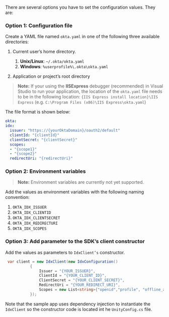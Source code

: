 There are several options you have to set the configuration values. They are:

### Option 1: Configuration file

Create a YAML file named `okta.yaml` in one of the following three available directories:

1. Current user’s home directory.
   1. **Unix/Linux**:    `~/.okta/okta.yaml`
   1. **Windows**:       `%userprofile%\.okta\okta.yaml`

1. Application or project’s root directory

> **Note:** If your using the **IISExpress** debugger (recommended) in Visual Studio
to run your application, the location of the `okta.yaml` file needs to be in the
following location: `{IIS Express install location}\IIS Express`
(e.g. `C:\Program Files (x86)\IIS Express\okta.yaml`)

The file format is shown below:

```yaml
okta:
idx:
  issuer: "https://{yourOktaDomain}/oauth2/default"
  clientId: "{clientId}"
  clientSecret: "{clientSecret}"
  scopes:
  - "{scope1}"
  - "{scope2}"
  redirectUri: "{redirectUri}"
```

### Option 2: Environment variables

> **Note:** Environment variables are currently not yet supported.

Add the values as environment variables with the following naming convention:

1. `OKTA_IDX_ISSUER`
1. `OKTA_IDX_CLIENTID`
1. `OKTA_IDX_CLIENTSECRET`
1. `OKTA_IDX_REDIRECTURI`
1. `OKTA_IDX_SCOPES`

### Option 3: Add parameter to the SDK’s client constructor

Add the values as parameters to `IdxClient’s` constructor.

```csharp
 var client = new IdxClient(new IdxConfiguration()
           {
               Issuer = "{YOUR_ISSUER}",
               ClientId = "{YOUR_CLIENT_ID}",
               ClientSecret = "{YOUR_CLIENT_SECRET}",
               RedirectUri = "{YOUR_REDIRECT_URI}",
               Scopes = new List<string>{"openid","profile", "offline_access"}
           });
```

Note that the sample app uses dependency injection to instantiate the `IdxClient`
so the constructor code is located int he `UnityConfig.cs` file.
